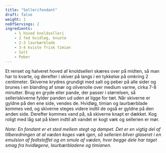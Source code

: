 ```yaml
---
title: "Sellerifondant"
draft: false
weight: 1
noOfServings: 2
ingredients:
	- ½ hoved knoldselleri
	- 2 fed hvidløg, knuste
	- 2-3 laurbærblade
	- 3-4 kviste frisk timian
	- Salt
	- Peber
---
```


Et renset og halveret hoved af knoldselleri skæres over på midten, så
man har to kvarte, og derefter i skiver på langs i en tykkelse på
omkring 2 centimeter. Skiverne krydres grundigt med salt og peber på
alle sider og brunes i en blanding af smør og olivenolie over medium
varme, cirka 7-8 minutter. Brug en gryde eller pande, der passer i
størrelsen, så selleriskiverne fylder panden ud uden at ligge for tæt.
Når skiverne er gyldne på den ene side, vendes de. Hvidløg, timian og
laurbærblade kommes ved, og skiverne steges videre indtil de også er
gyldne på den anden side. Derefter kommes vand på, så skiverne knapt er
dækket. Kog roligt med låg sat på klem indtil alt vandet er kogt væk og
sellerien er mør.

*Note: En fondant er et sted mellem stegt og dampet. Det er en vigtig
del af tilberedningen at al væden koges væk igen, så sellerien bliver
glaseret i en emulsion af fedtstoffet og en smule af væden, hvor begge
dele har taget smag fra hvidløgene, laurbærbladene og timianen.*

